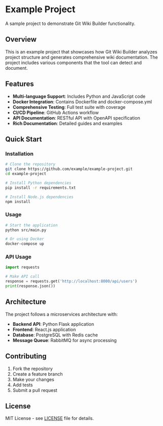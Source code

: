 # Example Project

A sample project to demonstrate Git Wiki Builder functionality.

## Overview

This is an example project that showcases how Git Wiki Builder analyzes project structure and generates comprehensive wiki documentation. The project includes various components that the tool can detect and document.

## Features

- **Multi-language Support**: Includes Python and JavaScript code
- **Docker Integration**: Contains Dockerfile and docker-compose.yml
- **Comprehensive Testing**: Full test suite with coverage
- **CI/CD Pipeline**: GitHub Actions workflow
- **API Documentation**: RESTful API with OpenAPI specification
- **Rich Documentation**: Detailed guides and examples

## Quick Start

### Installation

```bash
# Clone the repository
git clone https://github.com/example/example-project.git
cd example-project

# Install Python dependencies
pip install -r requirements.txt

# Install Node.js dependencies
npm install
```

### Usage

```bash
# Start the application
python src/main.py

# Or using Docker
docker-compose up
```

### API Usage

```python
import requests

# Make API call
response = requests.get('http://localhost:8000/api/users')
print(response.json())
```

## Architecture

The project follows a microservices architecture with:

- **Backend API**: Python Flask application
- **Frontend**: React.js application
- **Database**: PostgreSQL with Redis cache
- **Message Queue**: RabbitMQ for async processing

## Contributing

1. Fork the repository
2. Create a feature branch
3. Make your changes
4. Add tests
5. Submit a pull request

## License

MIT License - see [LICENSE](LICENSE) file for details.
